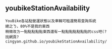 ## youbikeStationAvailability
	YouBike各站點營運狀態以及車輛可租還簡易查詢系統
	總之ㄋ，80%不是我的東西
	稍微改ㄌ一點點點點點東西還有一點點點點點點點的css吧(?
	找網頁?
	cingyan.github.io/youbikeStationAvailability/

